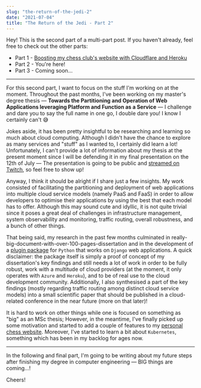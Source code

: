 ```yaml
---
slug: "the-return-of-the-jedi-2"
date: "2021-07-04"
title: "The Return of the Jedi - Part 2"
---
```


Hey! This is the second part of a multi-part post. If you haven't already, feel free to check out the other parts:

- Part 1 - [Boosting my chess club's website with Cloudflare and Heroku](https://blog.ruialves.me/the-return-of-the-jedi-1)
- Part 2 - You're here!
- Part 3 - Coming soon...

---

For this second part, I want to focus on the stuff I'm working on at the moment. Throughout the past months, I've been working on my master's degree thesis — **Towards the Partitioning and Operation of Web Applications leveraging Platform and Function as a Service** — I challenge and dare you to say the full name in one go, I double dare you! I know I certainly can't 😅

Jokes aside, it has been pretty insightful to be researching and learning so much about cloud computing. Although I didn't have the chance to explore as many services and "stuff" as I wanted to, I certainly did learn a lot! Unfortunately, I can't provide a lot of information about my thesis at the present moment since I will be defending it in my final presentation on the 12th of July — The presentation is going to be public and [streamed on Twitch](https://www.twitch.tv/feup_dei_sala2), so feel free to show up!

Anyway, I think it should be alright if I share just a few insights. My work consisted of facilitating the partitioning and deployment of web applications into multiple cloud service models (namely PaaS and FaaS) in order to allow developers to optimise their applications by using the best that each model has to offer. Although this may sound cute and idyllic, it is not quite trivial since it poses a great deal of challenges in infrastructure management, system observability and monitoring, traffic routing, overall robustness, and a bunch of other things.

That being said, my research in the past few months culminated in really-big-document-with-over-100-pages-dissertation and in the development of a [plugin package](https://pypi.org/project/django-cloud-deployer/) for `Python` that works on `Django` web applications. A quick disclaimer: the package itself is simply a proof of concept of my dissertation's key findings and still needs a lot of work in order to be fully robust, work with a multitude of cloud providers (at the moment, it only operates with `Azure` and `Heroku`), and to be of real use to the cloud development community. Additionally, I also synthesised a part of the key findings (mostly regarding traffic routing among distinct cloud service models) into a small scientific paper that should be published in a cloud-related conference in the near future (more on that later)!

It is hard to work on other things while one is focused on something as "big" as an MSc thesis; However, in the meantime, I've finally picked up some motivation and started to add a couple of features to my [personal chess website](https://chess.ruialves.me/). Moreover, I've started to learn a bit about `Kubernetes`, something which has been in my backlog for ages now.

---

In the following and final part, I'm going to be writing about my future steps after finishing my degree in computer engineering — BIG things are coming...!

Cheers!
